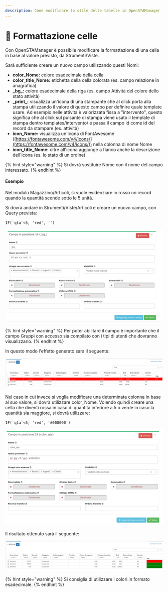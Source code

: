 ```yaml
---
description: Come modificare lo stile delle tabelle in OpenSTAManager
---
```


# 🌈 Formattazione celle

Con OpenSTAManager è possibile modificare la formattazione di una cella in base al valore previsto, da Strumenti/Viste.

Sarà sufficiente creare un nuovo campo utilizzando questi Nomi:

* **color\_Nome:** colore esadecimale della cella
* **color\_title\_Nome:** etichetta della cella colorata (es. campo relazione in anagrafica)
* **\_bg\_:** colore esadecimale della riga (es. campo Attività del colore dello stato attività)
* **\_print\_:** visualizza un'icona di una stampante che al click porta alla stampa utilizzando il valore di questo campo per definire quale template usare. Ad esempio nelle attività è valorizzata fissa a "intervento", questo significa che al click sul pulsante di stampa viene usato il template di stampa dentro templates/intervento/ e passa il campo id come id del record da stampare (es. attività)
* **icon\_Nome:** visualizza un'icona di FontAwesome ([https://fontawesome.com/v4/icons/](https://fontawesome.com/v4/icons/)) nella colonna di nome Nome
* **icon\_title\_Nome:** oltre all'icona aggiunge a fianco anche la descrizione dell'icona (es. lo stato di un ordine)

{% hint style="warning" %}
Si dovrà sostituire Nome con il nome del campo interessato.
{% endhint %}

#### Esempio

Nel modulo Magazzino/Articoli, si vuole evidenziare in rosso un record quando la quantità scende sotto le 5 unità.

Si dovrà andare in Strumenti/Viste/Articoli e creare un nuovo campo, con Query prevista:

```
IF(`qta`<5, 'red', '')
```

![](<../../.gitbook/assets/immagine (28).png>)

{% hint style="warning" %}
Per poter abilitare il campo è importante che il campo Gruppi con accesso sia compilato con i tipi di utenti che dovranno visualizzarlo.
{% endhint %}

In questo modo l'effetto generato sarà il seguente:

![](<../../.gitbook/assets/immagine (335) (1).png>)

Nel caso in cui invece si voglia modificare una determinata colonna in base al suo valore, si dovrà utilizzare color\_Nome. Volendo quindi creare una cella che diventi rossa in caso di quantità inferiore a 5 o verde in caso la quantità sia maggiore, si dovrà utilizzare:

```
IF(`qta`<5, 'red', '#008000')
```

![](<../../.gitbook/assets/immagine (58).png>)

Il risultato ottenuto sarà il seguente:

![](<../../.gitbook/assets/immagine (347) (1).png>)

{% hint style="warning" %}
Si consiglia di utilizzare i colori in formato esadecimale.
{% endhint %}
